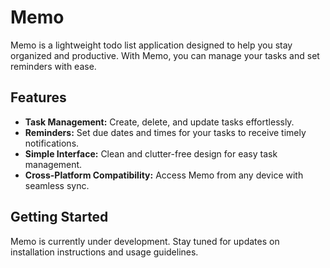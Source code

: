 # Memo

Memo is a lightweight todo list application designed to help you stay organized and productive. With Memo, you can manage your tasks and set reminders with ease.

## Features

- **Task Management:** Create, delete, and update tasks effortlessly.
- **Reminders:** Set due dates and times for your tasks to receive timely notifications.
- **Simple Interface:** Clean and clutter-free design for easy task management.
- **Cross-Platform Compatibility:** Access Memo from any device with seamless sync.

## Getting Started

Memo is currently under development. Stay tuned for updates on installation instructions and usage guidelines.
